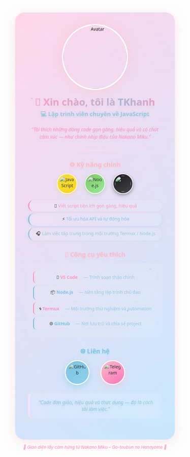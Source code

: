 <!-- 🌸 About Me - Nakano Miku Inspired Profile -->

<div align="center" style="background: linear-gradient(145deg, #ffd6eb, #c8e8ff); padding: 40px; border-radius: 30px; box-shadow: 0 8px 32px rgba(255,182,193,0.3); position: relative; overflow: hidden; max-width: 600px; margin: 0 auto; font-family: 'Segoe UI', Tahoma, Geneva, Verdana, sans-serif; border: 1px solid rgba(255,255,255,0.2);">
  
  <!-- Subtle layered background for depth (inline) -->
  <div style="position: absolute; top: -50%; left: -50%; width: 200%; height: 200%; background: radial-gradient(ellipse at 30% 40%, rgba(255, 214, 235, 0.15) 0%, transparent 50%), radial-gradient(ellipse at 70% 60%, rgba(200, 232, 255, 0.15) 0%, transparent 50%); opacity: 0.8; pointer-events: none;"></div>
  
  <!-- Floating particles (static dots for compatibility) -->
  <div style="position: absolute; top: 20%; left: 10%; width: 4px; height: 4px; background: #ff8eb8; border-radius: 50%; opacity: 0.6;"></div>
  <div style="position: absolute; top: 60%; right: 15%; width: 3px; height: 3px; background: #6fc2e0; border-radius: 50%; opacity: 0.6;"></div>
  <div style="position: absolute; bottom: 30%; left: 70%; width: 5px; height: 5px; background: #8ac7db; border-radius: 50%; opacity: 0.6;"></div>

  <!-- Avatar with enhanced glow -->
  <div style="position: relative; display: inline-block; margin-bottom: 20px;">
    <img src="https://files.catbox.moe/mq6x9a.png" width="200" style="border-radius: 50%; box-shadow: 0 0 0 4px #ffffff, 0 0 40px rgba(255,192,203,0.7);" alt="Avatar"/>
    <div style="position: absolute; top: -10px; left: -10px; right: -10px; bottom: -10px; border-radius: 50%; background: conic-gradient(from 0deg, #ff8eb8, #6fc2e0, #ff8eb8); opacity: 0.3; z-index: -1;"></div>
  </div>

  <!-- Name & Role with gradient text (fallback to solid colors if gradient not supported) -->
  <h1 style="background: linear-gradient(45deg, #ff8eb8, #6fc2e0); -webkit-background-clip: text; -webkit-text-fill-color: transparent; background-clip: text; font-size: 2.2em; margin: 0 0 5px 0; text-shadow: 0 2px 4px rgba(255,182,193,0.3);">💖 Xin chào, tôi là <span style="background: linear-gradient(45deg, #6fc2e0, #ff8eb8); -webkit-background-clip: text; -webkit-text-fill-color: transparent; background-clip: text;">TKhanh</span></h1>
  <h3 style="color:#8ac7db; font-size: 1.3em; margin: 0 0 15px 0; text-shadow: 0 2px 8px rgba(138, 199, 219, 0.3);">💻 Lập trình viên chuyên về JavaScript</h3>

  <p style="font-size: 1.1em; color: #ff8eb8; margin: 20px 0; line-height: 1.5; font-style: italic; text-shadow: 0 1px 4px rgba(255, 142, 184, 0.2);">
    “Tôi thích những dòng code gọn gàng, hiệu quả và có chút cảm xúc — như chính nhịp điệu của Nakano Miku.”
  </p>

  <!-- Elegant Divider -->
  <hr style="width: 70%; border: none; height: 2px; background: linear-gradient(90deg, transparent, #ffe1ef, transparent); box-shadow: 0 0 10px rgba(255, 225, 239, 0.6); margin: 30px 0;">

  <!-- Skills Section -->
  <h3 style="color:#ffb6c1; font-size: 1.4em; margin: 0 0 15px 0; text-shadow: 0 2px 4px rgba(255, 182, 193, 0.3);">⚙️ Kỹ năng chính</h3>
  <p align="center" style="margin-bottom: 20px;">
    <img src="https://cdn.jsdelivr.net/npm/simple-icons@v9/icons/javascript.svg" width="50" height="50" style="background: linear-gradient(145deg, #F7DF1E, #FFD700); border: 2px solid #ffffff; border-radius: 50%; padding: 5px; box-shadow: 0 4px 12px rgba(247, 223, 30, 0.4); margin: 0 10px;" alt="JavaScript"/>
    <img src="https://cdn.jsdelivr.net/npm/simple-icons@v9/icons/nodedotjs.svg" width="50" height="50" style="background: linear-gradient(145deg, #6cc24a, #90EE90); border: 2px solid #ffffff; border-radius: 50%; padding: 5px; box-shadow: 0 4px 12px rgba(108, 194, 74, 0.4); margin: 0 10px;" alt="Node.js"/>
    <img src="https://cdn.jsdelivr.net/npm/simple-icons@v9/icons/termux.svg" width="50" height="50" style="background: linear-gradient(145deg, #000000, #333333); border: 2px solid #ffffff; border-radius: 50%; padding: 5px; box-shadow: 0 4px 12px rgba(0, 0, 0, 0.4); margin: 0 10px;" alt="Termux"/>
  </p>

  <ul style="list-style: none; padding: 0; max-width: 450px; margin: 0 auto;">
    <li style="margin: 6px 0; padding: 8px 12px; background: rgba(255, 255, 255, 0.12); border-radius: 20px; border-left: 4px solid #ff8eb8; box-shadow: 0 2px 8px rgba(255, 182, 193, 0.2);">🧩 <span style="color: #ff8eb8; font-weight: 500;">Viết script tiện ích gọn gàng, hiệu quả</span></li>
    <li style="margin: 6px 0; padding: 8px 12px; background: rgba(255, 255, 255, 0.12); border-radius: 20px; border-left: 4px solid #6fc2e0; box-shadow: 0 2px 8px rgba(111, 194, 224, 0.2);">⚡ <span style="color: #6fc2e0; font-weight: 500;">Tối ưu hóa API và tự động hóa</span></li>
    <li style="margin: 6px 0; padding: 8px 12px; background: rgba(255, 255, 255, 0.12); border-radius: 20px; border-left: 4px solid #8ac7db; box-shadow: 0 2px 8px rgba(138, 199, 219, 0.2);">🎧 <span style="color: #8ac7db; font-weight: 500;">Làm việc tập trung trong môi trường Termux / Node.js</span></li>
  </ul>

  <!-- Tools Section -->
  <h3 style="color:#ffb6c1; font-size: 1.4em; margin: 30px 0 15px 0; text-shadow: 0 2px 4px rgba(255, 182, 193, 0.3);">🧰 Công cụ yêu thích</h3>
  <div style="max-width: 450px; margin: 0 auto; background: rgba(255, 255, 255, 0.08); border-radius: 15px; padding: 15px; border: 1px solid rgba(255,255,255,0.1);">
    <div style="margin: 8px 0; padding: 10px; background: rgba(255, 255, 255, 0.05); border-radius: 10px; border-left: 3px solid #ff8eb8;">💠 <b style="color: #ff8eb8;">VS Code</b> <span style="color: #8ac7db; margin-left: 15px; font-weight: 400;">— Trình soạn thảo chính</span></div>
    <div style="margin: 8px 0; padding: 10px; background: rgba(255, 255, 255, 0.05); border-radius: 10px; border-left: 3px solid #6fc2e0;">📦 <b style="color: #6fc2e0;">Node.js</b> <span style="color: #8ac7db; margin-left: 15px; font-weight: 400;">— Nền tảng lập trình chủ đạo</span></div>
    <div style="margin: 8px 0; padding: 10px; background: rgba(255, 255, 255, 0.05); border-radius: 10px; border-left: 3px solid #ff8eb8;">🌀 <b style="color: #ff8eb8;">Termux</b> <span style="color: #8ac7db; margin-left: 15px; font-weight: 400;">— Môi trường thử nghiệm và automation</span></div>
    <div style="margin: 8px 0; padding: 10px; background: rgba(255, 255, 255, 0.05); border-radius: 10px; border-left: 3px solid #6fc2e0;">🌐 <b style="color: #6fc2e0;">GitHub</b> <span style="color: #8ac7db; margin-left: 15px; font-weight: 400;">— Nơi lưu trữ và chia sẻ project</span></div>
  </div>

  <!-- Contact Section -->
  <h3 style="color:#6fc2e0; font-size: 1.4em; margin: 30px 0 15px 0; text-shadow: 0 2px 4px rgba(111, 194, 224, 0.3);">🌐 Liên hệ</h3>
  <p align="center" style="margin-bottom: 25px;">
    <a href="https://github.com/<tên_github_của_bạn>" style="text-decoration: none; display: inline-block; margin: 0 15px;">
      <img src="https://cdn.jsdelivr.net/npm/simple-icons@v9/icons/github.svg" width="60" height="60" style="background: linear-gradient(145deg, #6fc2e0, #87CEEB); border: 3px solid #ffffff; border-radius: 50%; padding: 6px; box-shadow: 0 6px 20px rgba(111, 194, 224, 0.5);" alt="GitHub"/>
    </a>
    <a href="https://t.me/<tên_telegram_của_bạn>" style="text-decoration: none; display: inline-block; margin: 0 15px;">
      <img src="https://cdn.jsdelivr.net/npm/simple-icons@v9/icons/telegram.svg" width="60" height="60" style="background: linear-gradient(145deg, #ffb6c1, #FF69B4); border: 3px solid #ffffff; border-radius: 50%; padding: 6px; box-shadow: 0 6px 20px rgba(255, 182, 193, 0.5);" alt="Telegram"/>
    </a>
  </p>

  <!-- Quote with enhanced styling -->
  <blockquote style="color:#8ac7db; font-style: italic; font-size: 1.1em; text-shadow: 0 2px 8px rgba(138, 199, 219, 0.3); border-left: 5px solid #ffe1ef; padding: 20px; margin: 25px 0; background: rgba(255, 255, 255, 0.1); border-radius: 15px; position: relative; overflow: hidden; box-shadow: inset 0 0 20px rgba(255, 225, 239, 0.1);">
    <div style="position: absolute; top: 0; right: 0; width: 100px; height: 100px; background: radial-gradient(circle, rgba(255, 225, 239, 0.3) 0%, transparent 70%); transform: rotate(45deg); opacity: 0.5;"></div>
    “Code đơn giản, hiệu quả và thực dụng — đó là cách tôi làm việc.”
  </blockquote>

</div>

<p align="center" style="color: #ff8eb8; font-size: 0.95em; margin-top: 15px; font-style: italic; text-shadow: 0 1px 3px rgba(255, 142, 184, 0.2);">
  💙 Giao diện lấy cảm hứng từ Nakano Miku – Go-toubun no Hanayome 💖
</p>
